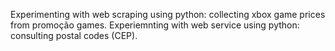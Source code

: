 Experimenting with web scraping using python: collecting xbox game prices from promoção games.
Experiemnting with web service using python: consulting postal codes (CEP).
